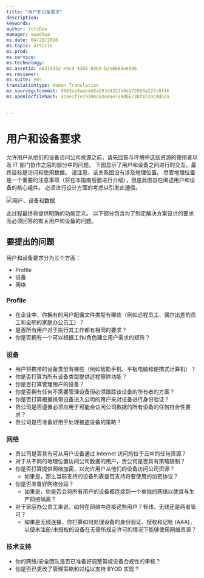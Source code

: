 ```yaml
---
title: "用户和设备要求"
description: 
keywords: 
author: YuriDio
manager: swadhwa
ms.date: 04/28/2016
ms.topic: article
ms.prod: 
ms.service: 
ms.technology: 
ms.assetid: a6319952-e9cd-4308-b9b9-b2e6005e6506
ms.reviewer: 
ms.suite: ems
translationtype: Human Translation
ms.sourcegitcommit: 9883ee8aebde8ab93d4351b9ed72080a227c8f46
ms.openlocfilehash: 4cee1f7e793902a3e8ae7a9db623bf4729cdda2a


---
```


# 用户和设备要求

允许用户从他们的设备访问公司资源之前，请先回答与环境中这些资源的使用者以及 IT 部门协作之后的部分中的问题。 下图显示了用户和设备之间进行的交互，最终目标是访问和使用数据。 请注意，该关系图没有涉及地理位置。 尽管地理位置是一个重要的注意事项（将在本指南后面进行介绍），但是此图旨在阐述用户和设备的核心组件。 必须进行设计方面的考虑以引发此通信。

![用户、设备和数据](./media/BYOD_Figure2.png)

此过程最终将提供明确的功能定义。 以下部分包含为了制定解决方案设计的要求而必须回答的有关用户和设备的问题。

## 要提出的问题

用户和设备要求分为三个方面：

- Profile
- 设备
- 网络

### Profile

- 在企业中，你拥有的用户配置文件类型有哪些（例如远程员工、偶尔出差的员工和全职的家庭办公员工）？
- 是否所有用户对于执行其工作都有相同的要求？
- 你是否拥有一个可以根据工作/角色建立用户需求的矩阵？


### 设备

- 用户将携带的设备类型有哪些（例如智能手机、平板电脑和便携式计算机）？
- 你是否打算为所有设备类型提供远程擦除功能？
- 你是否打算管理用户的设备？
- 你是否拥有任何不需要管理设备但必须跟踪该设备的所有者的方案？
- 你是否打算根据携带设备进入公司的用户来对设备进行身份验证？
- 贵公司是否遵循必须应用于可能会访问公司数据的所有设备的任何符合性要求？
- 贵公司是否准备好用于处理被盗设备的策略？

### 网络

- 贵公司是否具有可从用户设备通过 Internet 访问的位于云中的任何资源？
- 对于从不同的地理位置访问公司数据的用户，贵公司是否具有策略限制？
- 你是否打算提供网络加密，以允许用户从他们的设备访问公司资源？
    - 如果是，那么当前支持的设备列表是否支持将要使用的加密协议？
- 你是否准备好网络分段？
    - 如果是，你是否会将所有用户的设备都连接到一个单独的网络以使其与生产网络隔离？
- 对于家庭办公员工来说，如何在网络中连接这些用户？有线、无线还是两者皆可？
    - 如果是无线连接，你打算如何处理设备的身份验证、授权和记帐 (AAA)，以便未注册/未授权的设备在无需所规定许可的情况下能够使用网络资源？

### 技术支持
- 你的网络/安全团队是否已准备好调整常规设备合规性的审核？
- 你是否已更改了管理策略和过程以支持 BYOD 实现？




<!--HONumber=Jun16_HO4-->


